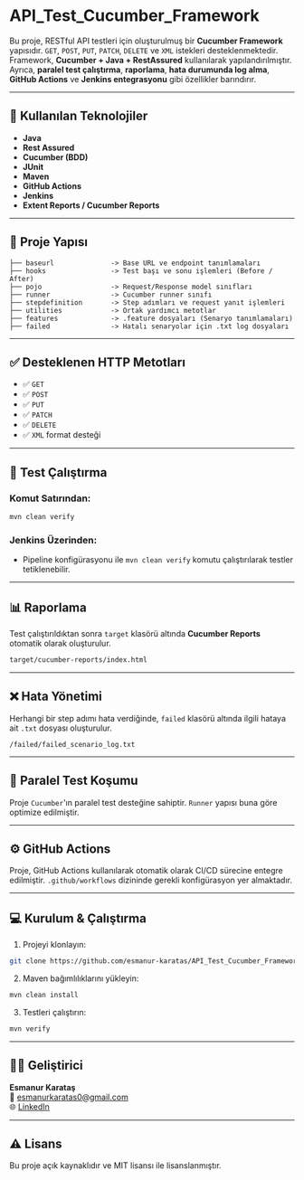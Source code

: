 # API_Test_Cucumber_Framework

Bu proje, RESTful API testleri için oluşturulmuş bir **Cucumber Framework** yapısıdır. `GET`, `POST`, `PUT`, `PATCH`, `DELETE` ve `XML` istekleri desteklenmektedir. Framework, **Cucumber + Java + RestAssured** kullanılarak yapılandırılmıştır. Ayrıca, **paralel test çalıştırma**, **raporlama**, **hata durumunda log alma**, **GitHub Actions** ve **Jenkins entegrasyonu** gibi özellikler barındırır.

---

## 🔧 Kullanılan Teknolojiler

- **Java**
- **Rest Assured**
- **Cucumber (BDD)**
- **JUnit**
- **Maven**
- **GitHub Actions**
- **Jenkins**
- **Extent Reports / Cucumber Reports**

---

## 📁 Proje Yapısı

```
├── baseurl              -> Base URL ve endpoint tanımlamaları
├── hooks                -> Test başı ve sonu işlemleri (Before / After)
├── pojo                 -> Request/Response model sınıfları
├── runner               -> Cucumber runner sınıfı
├── stepdefinition       -> Step adımları ve request yanıt işlemleri
├── utilities            -> Ortak yardımcı metotlar
├── features             -> .feature dosyaları (Senaryo tanımlamaları)
├── failed               -> Hatalı senaryolar için .txt log dosyaları
```

---

## ✅ Desteklenen HTTP Metotları

- ✅ `GET`
- ✅ `POST`
- ✅ `PUT`
- ✅ `PATCH`
- ✅ `DELETE`
- ✅ `XML` format desteği

---

## 🧪 Test Çalıştırma

### Komut Satırından:

```bash
mvn clean verify
```

### Jenkins Üzerinden:

- Pipeline konfigürasyonu ile `mvn clean verify` komutu çalıştırılarak testler tetiklenebilir.

---

## 📊 Raporlama

Test çalıştırıldıktan sonra `target` klasörü altında **Cucumber Reports** otomatik olarak oluşturulur.

```bash
target/cucumber-reports/index.html
```

---

## ❌ Hata Yönetimi

Herhangi bir step adımı hata verdiğinde, `failed` klasörü altında ilgili hataya ait `.txt` dosyası oluşturulur.

```
/failed/failed_scenario_log.txt
```

---

## 🔄 Paralel Test Koşumu

Proje `Cucumber`'ın paralel test desteğine sahiptir. `Runner` yapısı buna göre optimize edilmiştir.

---

## ⚙️ GitHub Actions

Proje, GitHub Actions kullanılarak otomatik olarak CI/CD sürecine entegre edilmiştir. `.github/workflows` dizininde gerekli konfigürasyon yer almaktadır.

---

## 💻 Kurulum & Çalıştırma

1. Projeyi klonlayın:
```bash
git clone https://github.com/esmanur-karatas/API_Test_Cucumber_Framework.git
```

2. Maven bağımlılıklarını yükleyin:
```bash
mvn clean install
```

3. Testleri çalıştırın:
```bash
mvn verify
```

---

## 👩‍💻 Geliştirici

**Esmanur Karataş**  
📧 esmanurkaratas0@gmail.com  
🌐 [LinkedIn](https://www.linkedin.com/in/esmanurkaratas)

---

## ⚠️ Lisans

Bu proje açık kaynaklıdır ve MIT lisansı ile lisanslanmıştır.
